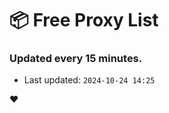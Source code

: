# :package: Free Proxy List
### Updated every 15 minutes.

- Last updated: `2024-10-24 14:25`

:heart:
